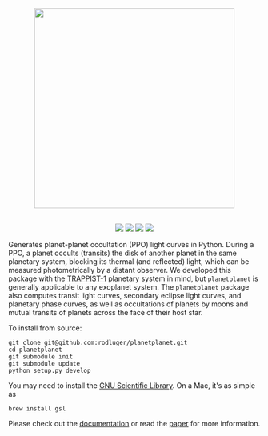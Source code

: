 <div align="center"> 
<img src="http://staff.washington.edu/rodluger/planetplanet/_images/title.gif" width="400px">
</img>
<br/><br/>
<p><a href="https://travis-ci.com/rodluger/planetplanet"><img src="https://travis-ci.com/rodluger/planetplanet.svg?token=jABaFLLgJNHTWSqkT7CM&branch=master"/></a>
<a href="https://raw.githubusercontent.com/rodluger/planetplanet/master/LICENSE?token=AI5FKxGMJTv55h2EE_AuXW2gofnIaRDeks5Zm0unwA%3D%3D"><img src="https://img.shields.io/badge/license-GPL-3399ff.svg?style=flat"/></a>
<a href="https://rodluger.github.io/planetplanet/PPOs.pdf"><img src="https://img.shields.io/badge/read-the_paper-ff69b4.svg?style=flat"/></a>
<a href="https://rodluger.github.io/planetplanet/index.html"><img src="https://img.shields.io/badge/read-the_docs-blue.svg?style=flat"/></a>
</p>
</div>

Generates planet-planet occultation (PPO) light curves in Python. During a PPO, a planet
occults (transits) the disk of another planet in the same planetary system, blocking its thermal
(and reflected) light, which can be measured photometrically by a distant observer.
We developed this package with the [TRAPPIST-1](www.trappist.one) planetary system in mind, but `planetplanet`
is generally applicable to any exoplanet system. The `planetplanet` package also computes transit light curves, secondary eclipse light curves, and planetary phase curves, as well as occultations of planets by moons and mutual transits of planets
across the face of their host star.

To install from source:

```
git clone git@github.com:rodluger/planetplanet.git
cd planetplanet
git submodule init
git submodule update
python setup.py develop
```

You may need to install the [GNU Scientific Library](https://www.gnu.org/software/gsl/). On a Mac, it's as simple as

```
brew install gsl
```

Please check out the [documentation](https://rodluger.github.io/planetplanet/ndex.html) or read the [paper](https://rodluger.github.io/planetplanet/PPOs.pdf) for more information.

